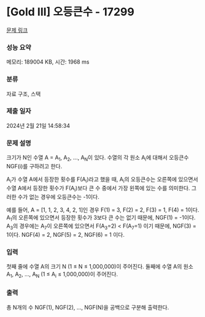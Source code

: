 # [Gold III] 오등큰수 - 17299 

[문제 링크](https://www.acmicpc.net/problem/17299) 

### 성능 요약

메모리: 189004 KB, 시간: 1968 ms

### 분류

자료 구조, 스택

### 제출 일자

2024년 2월 21일 14:58:34

### 문제 설명

<p>크기가 N인 수열 A = A<sub>1</sub>, A<sub>2</sub>, ..., A<sub>N</sub>이 있다. 수열의 각 원소 A<sub>i</sub>에 대해서 오등큰수 NGF(i)를 구하려고 한다.</p>

<p>A<sub>i</sub>가 수열 A에서 등장한 횟수를 F(A<sub>i</sub>)라고 했을 때, A<sub>i</sub>의 오등큰수는 오른쪽에 있으면서 수열 A에서 등장한 횟수가 F(A<sub>i</sub>)보다 큰 수 중에서 가장 왼쪽에 있는 수를 의미한다. 그러한 수가 없는 경우에 오등큰수는 -1이다.</p>

<p>예를 들어, A = [1, 1, 2, 3, 4, 2, 1]인 경우 F(1) = 3, F(2) = 2, F(3) = 1, F(4) = 1이다. A<sub>1</sub>의 오른쪽에 있으면서 등장한 횟수가 3보다 큰 수는 없기 때문에, NGF(1) = -1이다. A<sub>3</sub>의 경우에는 A<sub>7</sub>이 오른쪽에 있으면서 F(A<sub>3</sub>=2) < F(A<sub>7</sub>=1) 이기 때문에, NGF(3) = 1이다. NGF(4) = 2, NGF(5) = 2, NGF(6) = 1 이다.</p>

### 입력 

 <p>첫째 줄에 수열 A의 크기 N (1 ≤ N ≤ 1,000,000)이 주어진다. 둘째에 수열 A의 원소 A<sub>1</sub>, A<sub>2</sub>, ..., A<sub>N</sub> (1 ≤ A<sub>i</sub> ≤ 1,000,000)이 주어진다.</p>

### 출력 

 <p>총 N개의 수 NGF(1), NGF(2), ..., NGF(N)을 공백으로 구분해 출력한다.</p>

